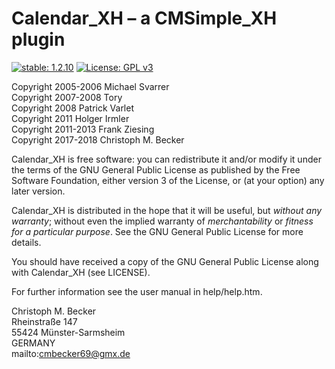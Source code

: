 Calendar_XH – a CMSimple_XH plugin
==================================

[![stable: 1.2.10](https://img.shields.io/badge/stable-1.2.10-green.svg)](https://github.com/cmb69/calendar_xh/releases/tag/1.2.10)
[![License: GPL v3](https://img.shields.io/badge/License-GPL%20v3-blue.svg)](http://www.gnu.org/licenses/gpl-3.0)

Copyright 2005-2006 Michael Svarrer  
Copyright 2007-2008 Tory  
Copyright 2008      Patrick Varlet  
Copyright 2011      Holger Irmler  
Copyright 2011-2013 Frank Ziesing  
Copyright 2017-2018 Christoph M. Becker

Calendar_XH is free software: you can redistribute it and/or modify
it under the terms of the GNU General Public License as published by
the Free Software Foundation, either version 3 of the License, or
(at your option) any later version.

Calendar_XH is distributed in the hope that it will be useful,
but *without any warranty*; without even the implied warranty of
*merchantability* or *fitness for a particular purpose*.  See the
GNU General Public License for more details.

You should have received a copy of the GNU General Public License
along with Calendar_XH (see LICENSE).

For further information see the user manual in help/help.htm.

Christoph M. Becker  
Rheinstraße 147  
55424 Münster-Sarmsheim  
GERMANY  
mailto:cmbecker69@gmx.de
